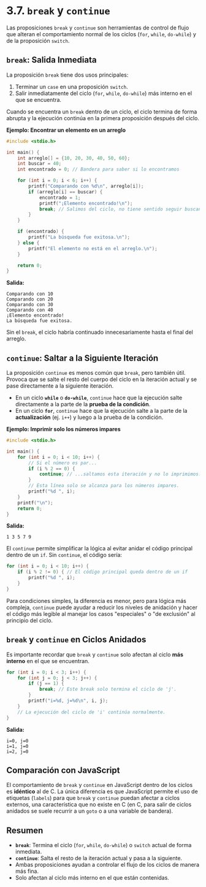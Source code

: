 # 3.7. `break` y `continue`

Las proposiciones `break` y `continue` son herramientas de control de flujo que alteran el comportamiento normal de los ciclos (`for`, `while`, `do-while`) y de la proposición `switch`.

## `break`: Salida Inmediata

La proposición `break` tiene dos usos principales:

1.  Terminar un `case` en una proposición `switch`.
2.  Salir inmediatamente del ciclo (`for`, `while`, `do-while`) más interno en el que se encuentra.

Cuando se encuentra un `break` dentro de un ciclo, el ciclo termina de forma abrupta y la ejecución continúa en la primera proposición después del ciclo.

**Ejemplo: Encontrar un elemento en un arreglo**

```c
#include <stdio.h>

int main() {
    int arreglo[] = {10, 20, 30, 40, 50, 60};
    int buscar = 40;
    int encontrado = 0; // Bandera para saber si lo encontramos

    for (int i = 0; i < 6; i++) {
        printf("Comparando con %d\n", arreglo[i]);
        if (arreglo[i] == buscar) {
            encontrado = 1;
            printf("¡Elemento encontrado!\n");
            break; // Salimos del ciclo, no tiene sentido seguir buscando.
        }
    }

    if (encontrado) {
        printf("La búsqueda fue exitosa.\n");
    } else {
        printf("El elemento no está en el arreglo.\n");
    }

    return 0;
}
```

**Salida:**

```
Comparando con 10
Comparando con 20
Comparando con 30
Comparando con 40
¡Elemento encontrado!
La búsqueda fue exitosa.
```

Sin el `break`, el ciclo habría continuado innecesariamente hasta el final del arreglo.

## `continue`: Saltar a la Siguiente Iteración

La proposición `continue` es menos común que `break`, pero también útil. Provoca que se salte el resto del cuerpo del ciclo en la iteración actual y se pase directamente a la siguiente iteración.

- En un ciclo **`while`** o **`do-while`**, `continue` hace que la ejecución salte directamente a la parte de la **prueba de la condición**.
- En un ciclo **`for`**, `continue` hace que la ejecución salte a la parte de la **actualización** (ej. `i++`) y luego a la prueba de la condición.

**Ejemplo: Imprimir solo los números impares**

```c
#include <stdio.h>

int main() {
    for (int i = 0; i < 10; i++) {
        // Si el número es par...
        if (i % 2 == 0) {
            continue; // ...saltamos esta iteración y no lo imprimimos.
        }
        // Esta línea solo se alcanza para los números impares.
        printf("%d ", i);
    }
    printf("\n");
    return 0;
}
```

**Salida:**

```
1 3 5 7 9
```

El `continue` permite simplificar la lógica al evitar anidar el código principal dentro de un `if`. Sin `continue`, el código sería:

```c
for (int i = 0; i < 10; i++) {
    if (i % 2 != 0) { // El código principal queda dentro de un if
        printf("%d ", i);
    }
}
```

Para condiciones simples, la diferencia es menor, pero para lógica más compleja, `continue` puede ayudar a reducir los niveles de anidación y hacer el código más legible al manejar los casos "especiales" o "de exclusión" al principio del ciclo.

## `break` y `continue` en Ciclos Anidados

Es importante recordar que `break` y `continue` solo afectan al ciclo **más interno** en el que se encuentran.

```c
for (int i = 0; i < 3; i++) {
    for (int j = 0; j < 3; j++) {
        if (j == 1) {
            break; // Este break solo termina el ciclo de 'j'.
        }
        printf("i=%d, j=%d\n", i, j);
    }
    // La ejecución del ciclo de 'i' continúa normalmente.
}
```

**Salida:**

```
i=0, j=0
i=1, j=0
i=2, j=0
```

## Comparación con JavaScript

El comportamiento de `break` y `continue` en JavaScript dentro de los ciclos es **idéntico** al de C. La única diferencia es que JavaScript permite el uso de etiquetas (`labels`) para que `break` y `continue` puedan afectar a ciclos externos, una característica que no existe en C (en C, para salir de ciclos anidados se suele recurrir a un `goto` o a una variable de bandera).

## Resumen

- **`break`**: Termina el ciclo (`for`, `while`, `do-while`) o `switch` actual de forma inmediata.
- **`continue`**: Salta el resto de la iteración actual y pasa a la siguiente.
- Ambas proposiciones ayudan a controlar el flujo de los ciclos de manera más fina.
- Solo afectan al ciclo más interno en el que están contenidas.
